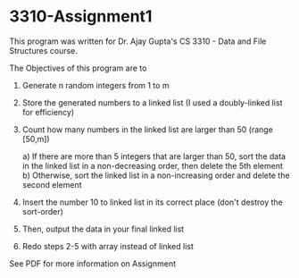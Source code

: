 # 3310-Assignment1

This program was written for Dr. Ajay Gupta's CS 3310 - Data and File Structures course.

The Objectives of this program are to

1) Generate n random integers from 1 to m 

2) Store the generated numbers to a linked list (I used a doubly-linked list for efficiency)

3) Count how many numbers in the linked list are larger than 50 (range [50,m])

    a) If there are more than 5 integers that are larger than 50, sort the data in the linked list in a non-decreasing order,        then delete the 5th element
    b) Otherwise, sort the linked list in a non-increasing order and delete the second element
    
4) Insert the number 10 to linked list in its correct place (don't destroy the sort-order)

5) Then, output the data in your final linked list

6) Redo steps 2-5 with array instead of linked list

See PDF for more information on Assignment
